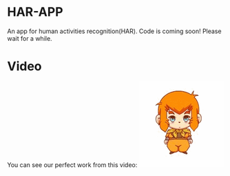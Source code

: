 # HAR-APP
An app for human activities recognition(HAR).
Code is coming soon! Please wait for a while.

# Video
You can see our perfect work from this video:
![img](kuiba.gif)

